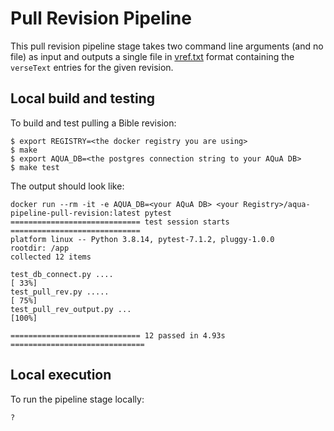 # Pull Revision Pipeline

This pull revision pipeline stage takes two command line arguments (and no file) as input and outputs a single file in [vref.txt](../../../fixtures/vref.txt) format containing the `verseText` entries for the given revision. 

## Local build and testing

To build and test pulling a Bible revision:

```
$ export REGISTRY=<the docker registry you are using>
$ make
$ export AQUA_DB=<the postgres connection string to your AQuA DB>
$ make test
```

The output should look like:

```
docker run --rm -it -e AQUA_DB=<your AQuA DB> <your Registry>/aqua-pipeline-pull-revision:latest pytest
============================= test session starts =============================
platform linux -- Python 3.8.14, pytest-7.1.2, pluggy-1.0.0
rootdir: /app
collected 12 items                                                            

test_db_connect.py ....                                                 [ 33%]
test_pull_rev.py .....                                                  [ 75%]
test_pull_rev_output.py ...                                             [100%]

============================= 12 passed in 4.93s ==============================
```

## Local execution

To run the pipeline stage locally:

```
?
```